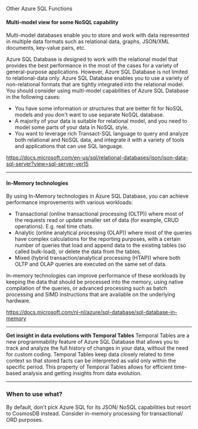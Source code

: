 Other Azure SQL Functions

#### Multi-model view for some NoSQL capability
Multi-model databases enable you to store and work with data represented in multiple data formats such as relational data, graphs, JSON/XML documents, key-value pairs, etc.

Azure SQL Database is designed to work with the relational model that provides the best performance in the most of the cases for a variety of general-purpose applications. However, Azure SQL Database is not limited to relational-data only. Azure SQL Database enables you to use a variety of non-relational formats that are tightly integrated into the relational model. You should consider using multi-model capabilities of Azure SQL Database in the following cases:

- You have some information or structures that are better fit for NoSQL models and you don't want to use separate NoSQL database.
- A majority of your data is suitable for relational model, and you need to model some parts of your data in NoSQL style.
- You want to leverage rich Transact-SQL language to query and analyze both relational and NoSQL data, and integrate it with a variety of tools and applications that can use SQL language.

https://docs.microsoft.com/en-us/sql/relational-databases/json/json-data-sql-server?view=sql-server-ver15
***
#### In-Memory technologies

By using In-Memory technologies in Azure SQL Database, you can achieve performance improvements with various workloads:

- Transactional (online transactional processing (OLTP)) where most of the requests read or update smaller set of data (for example, CRUD operations). E.g. real time chats.
- Analytic (online analytical processing (OLAP)) where most of the queries have complex calculations for the reporting purposes, with a certain number of queries that load and append data to the existing tables (so called bulk-load), or delete the data from the tables.
- Mixed (hybrid transaction/analytical processing (HTAP)) where both OLTP and OLAP queries are executed on the same set of data.

In-memory technologies can improve performance of these workloads by keeping the data that should be processed into the memory, using native compilation of the queries, or advanced processing such as batch processing and SIMD instructions that are available on the underlying hardware.

https://docs.microsoft.com/nl-nl/azure/sql-database/sql-database-in-memory
***
**Get insight in data evolutions with Temporal Tables**
Temporal Tables are a new programmability feature of Azure SQL Database that allows you to track and analyze the full history of changes in your data, without the need for custom coding. Temporal Tables keep data closely related to time context so that stored facts can be interpreted as valid only within the specific period. This property of Temporal Tables allows for efficient time-based analysis and getting insights from data evolution.

***
### When to use what?
By default, don't pick Azure SQL for its JSON/ NoSQL capabilities but resort to CosmosDB instead. Consider in-memory processing for transactional/ ORD purposes.
